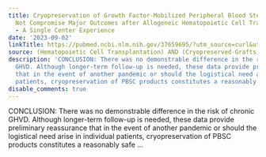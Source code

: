 ```yaml
---
title: Cryopreservation of Growth Factor-Mobilized Peripheral Blood Stem Cells Does
  Not Compromise Major Outcomes after Allogeneic Hematopoietic Cell Transplantation
  - A Single Center Experience
date: '2023-09-02'
linkTitle: https://pubmed.ncbi.nlm.nih.gov/37659695/?utm_source=curl&utm_medium=rss&utm_campaign=pubmed-2&utm_content=12iSD5QubOnfg0fkR8dCcveVdPAdI9QKdI-uy_x1YlQTYHygaQ&fc=20221007230549&ff=20230903180416&v=2.17.9.post6+86293ac
source: (Hematopoietic Cell Transplantation) AND (Cryopreserved-Grafts)
description: 'CONCLUSION: There was no demonstrable difference in the risk of chronic
  GHVD. Although longer-term follow-up is needed, these data provide preliminary reassurance
  that in the event of another pandemic or should the logistical need arise in individual
  patients, cryopreservation of PBSC products constitutes a reasonably safe ...'
disable_comments: true
---
```

CONCLUSION: There was no demonstrable difference in the risk of chronic GHVD. Although longer-term follow-up is needed, these data provide preliminary reassurance that in the event of another pandemic or should the logistical need arise in individual patients, cryopreservation of PBSC products constitutes a reasonably safe ...
